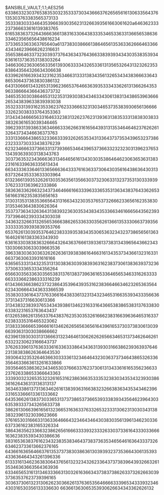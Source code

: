 $ANSIBLE_VAULT;1.1;AES256
63386332303765383530323533373034366637626565616130633564376135303763383565373133
3533383033346435396639303562313266393561663061620a646362333237366633616139383765
61653836373264366636613831633064383335346533633136656538636334623565656438616234
3733653363363765640a613738303866613864656135363362666463366434346239666262316631
35653864633732303937376436343764366338393934343035383539346361613736353138303264
34663062363065633561393063333432653361313565326431323262353838643564326634306638
63396261663934323162353466313331383435613265343438366633643865306437363830386132
64313066613432653139623665376466363935333433626131366264353963386664366436373732
34653530303864653132353139303834346334306138313438653963666265343839633839393038
35323331393162353362376233366632313034653735383930656136666332623038333764353363
31343434666563316463323831326237623139363138353331383830383338326361653039346465
39623931393863363466633362663161656439313135346464623762626132643734346636373763
33313366643865323366333932626535343133643737353439653237386232333730333438376239
62323466633736633137393665346439653736633232323031396237653134393639303138343763
30373635323436663631346465616134303035386464623063653631383231616339636335613434
66343336336461336566636433376163633730643035616438636430313837326435333633303964
61323661393532626130353635613566303732306331323735313033393937623331363962333866
38363633626632343734646661663339633365353136343837643362653561663162353835656163
31303135313835366564313166343230353765373266623365616235383031353463643830626364
35373736343263643138393236303534383435336634616665643562393737396462393334303038
34363232663132656536663862653363303562613661353330663739356333333539393839353766
65376261303935376462383339353834353065363234323738656561363164626161383363343930
63616330383836326664326436376661393361373831343965643662343130306630633039663536
39633830363036326262636139383861646631613435373436613231633166373630633931616166
63656533313432353131303836303938393631623837306138363937323637306333653334356264
65663035633630356538313761383739636165336465653463316263333663333662386333316239
61343663663862373238643539643935316238366466346232653635646234306664343633366539
35383033616437376336616438336132313432346531663539343335663637313437316630613366
31343832383937653434393861346231633164366538386538313763383063383231653763643437
61326538626135633764383762353035326166623831663963646531633762383335316465323062
31383336666539666161346262656563656164396165373037383061303966393631303038666662
62396139303031313666313234646130626262656634653137346264626163323230623166643737
37626339613763633361633633386434363139303166386239363937646231383838626364643530
39306432353264636630333361323464643230363737346438653263363564633663613261633866
39356465386362343465303766633762373061313433616165356236633237626338653366643363
33393032326535323261653162386366353335323830343534323930386361626436313136313137
36346338613731363462616138393631663832326638363435343462396331653366613361333662
64353662613837303365313737386537366539333839343564623964303635393337343265633738
38626130663961656132366531636337633265323331306231303034313838323961323039623666
37616530316663313633646664323464346430383035613961346230336637336162383165326334
38643635623366323862656166633339323332633037336164333033666163623835393430386636
38316536383761623432383538346437383736353465646163643337326634623733613662376165
64366163656466376135373738303863613039393237353664306135393433636464343261396336
61333161346236383064376561323234326233643737383964393266326135346363663564363936
63346565316131346333663130326163663437383738626337326266303937363537623739396165
30363730613231306262303662613763653564666633396534333932346430316530356133336630
663661363065353930626634343362626132
